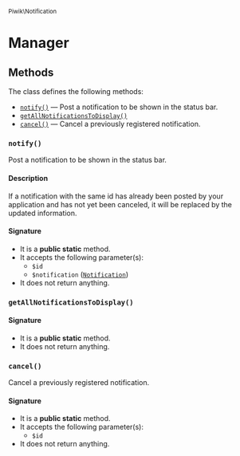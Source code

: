 <small>Piwik\Notification</small>

Manager
=======


Methods
-------

The class defines the following methods:

- [`notify()`](#notify) &mdash; Post a notification to be shown in the status bar.
- [`getAllNotificationsToDisplay()`](#getAllNotificationsToDisplay)
- [`cancel()`](#cancel) &mdash; Cancel a previously registered notification.

### `notify()` <a name="notify"></a>

Post a notification to be shown in the status bar.

#### Description

If a notification with the same id has already been posted by your application and has not yet been canceled, it will be replaced by the updated information.

#### Signature

- It is a **public static** method.
- It accepts the following parameter(s):
    - `$id`
    - `$notification` ([`Notification`](../../Piwik/Notification.md))
- It does not return anything.

### `getAllNotificationsToDisplay()` <a name="getAllNotificationsToDisplay"></a>

#### Signature

- It is a **public static** method.
- It does not return anything.

### `cancel()` <a name="cancel"></a>

Cancel a previously registered notification.

#### Signature

- It is a **public static** method.
- It accepts the following parameter(s):
    - `$id`
- It does not return anything.

